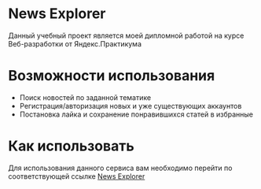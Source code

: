 News Explorer
=============
Данный учебный проект является моей дипломной работой на курсе Веб-разработки от Яндекс.Практикума

Возможности использования
=========================
- Поиск новостей по заданной тематике
- Регистрация/авторизация новых и уже существующих аккаунтов
- Постановка лайка и сохранение понравившихся статей в избранные

Как использовать
================
Для использования данного сервиса вам необходимо перейти по соответствующей ссылке
[News Explorer](https://rvsverchkov-search.students.nomoredomains.work/)

